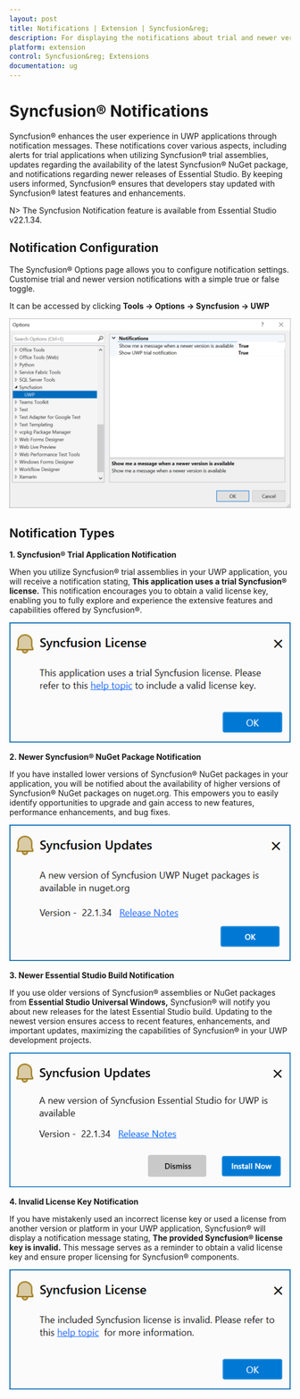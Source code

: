 ```yaml
---
layout: post
title: Notifications | Extension | Syncfusion&reg;
description: For displaying the notifications about trial and newer version update information for Syncfusion&reg; applications.
platform: extension
control: Syncfusion&reg; Extensions
documentation: ug
---
```


# Syncfusion&reg; Notifications

Syncfusion&reg; enhances the user experience in UWP applications through notification messages. These notifications cover various aspects, including alerts for trial applications when utilizing Syncfusion&reg; trial assemblies, updates regarding the availability of the latest Syncfusion&reg; NuGet package, and notifications regarding newer releases of Essential Studio. By keeping users informed, Syncfusion&reg; ensures that developers stay updated with Syncfusion&reg; latest features and enhancements.

N> The Syncfusion Notification feature is available from Essential Studio v22.1.34.

## Notification Configuration

The Syncfusion&reg; Options page allows you to configure notification settings. Customise trial and newer version notifications with a simple true or false toggle.

It can be accessed by clicking **Tools -> Options -> Syncfusion -> UWP**

![Option Page](images/uwp-optionPage.png)

## Notification Types

**1. Syncfusion&reg; Trial Application Notification**

When you utilize Syncfusion&reg; trial assemblies in your UWP application, you will receive a notification stating, **This application uses a trial Syncfusion&reg; license.** This notification encourages you to obtain a valid license key, enabling you to fully explore and experience the extensive features and capabilities offered by Syncfusion&reg;.

![Trial Notification](images/uwp-trial.png)

**2. Newer Syncfusion&reg; NuGet Package Notification**

If you have installed lower versions of Syncfusion&reg; NuGet packages in your application, you will be notified about the availability of higher versions of Syncfusion&reg; NuGet packages on nuget.org. This empowers you to easily identify opportunities to upgrade and gain access to new features, performance enhancements, and bug fixes.

![NuGet Notification](images/uwp-nuget.png)

**3. Newer Essential Studio Build Notification**

If you use older versions of Syncfusion&reg; assemblies or NuGet packages from **Essential Studio Universal Windows,** Syncfusion&reg; will notify you about new releases for the latest Essential Studio build. Updating to the newest version ensures access to recent features, enhancements, and important updates, maximizing the capabilities of Syncfusion&reg; in your UWP development projects.

![Build Notification](images/uwp-build.png)

**4. Invalid License Key Notification**

If you have mistakenly used an incorrect license key or used a license from another version or platform in your UWP application, Syncfusion&reg; will display a notification message stating, **The provided Syncfusion&reg; license key is invalid.** This message serves as a reminder to obtain a valid license key and ensure proper licensing for Syncfusion&reg; components.

![Invalid Notification](images/uwp-invalid.png)

  


